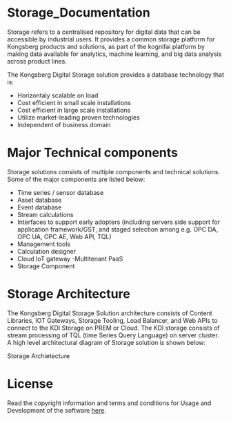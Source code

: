 # Storage_Documentation

Storage refers to a centralised repository for digital data that can be accessible by industrial users. It provides a common storage platform for Kongsberg products and solutions, as part of the kognifai platform by making data available for analytics, machine learning, and big data analysis across product lines.

The Kongsberg Digital Storage solution provides a database technology that is:

- Horizontaly scalable on load
- Cost efficient in small scale installations
- Cost efficient in large scale installations
- Utilize market-leading proven technologies
- Independent of business domain

# Major Technical components

Storage solutions consists of multiple components and technical solutions. Some of the major components are listed below:

- Time series / sensor database
- Asset database
- Event database
- Stream calculations
- Interfaces to support early adopters (including servers side support for application framework/GST, and staged selection among e.g. OPC DA, OPC UA, OPC AE, Web API, TQL)
- Management tools
- Calculation designer
- Cloud IoT gateway
 -Multitenant PaaS
- Storage Component

# Storage Architecture
The Kongsberg Digital Storage Solution architecture consists of Content Libraries, IOT Gateways, Storage Tooling, Load Balancer, and Web APIs to connect to the KDI Storage on PREM or Cloud. The KDI storage consists of stream processing of TQL (time Series Query Language) on server cluster. A high level architectural diagram of Storage solution is shown below:

Storage Archietecture



# License
Read the copyright information and terms and conditions for Usage and Development of the software [here]( https://github.com/kognifai/Core_Documentation/blob/master/LinkedPages/License.md).
